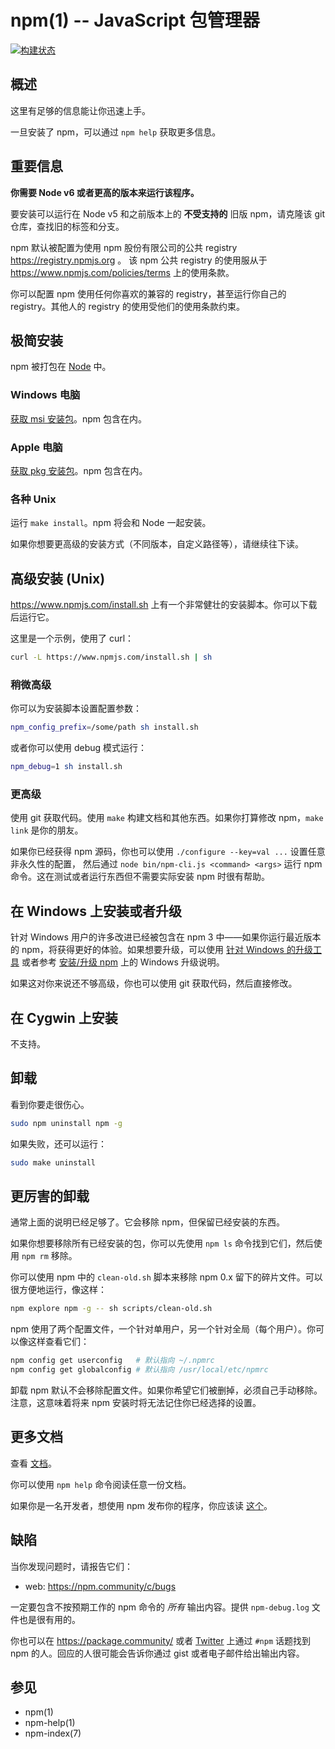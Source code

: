 npm(1) -- JavaScript 包管理器
==============================

[![构建状态](https://img.shields.io/travis/npm/cli/latest.svg)](https://travis-ci.org/npm/cli)

## 概述

这里有足够的信息能让你迅速上手。

一旦安装了 npm，可以通过 `npm help` 获取更多信息。

## 重要信息

**你需要 Node v6 或者更高的版本来运行该程序。**

要安装可以运行在 Node v5 和之前版本上的 **不受支持的** 旧版 npm，请克隆该 git
仓库，查找旧的标签和分支。

npm 默认被配置为使用 npm 股份有限公司的公共 registry https://registry.npmjs.org 。
该 npm 公共 registry 的使用服从于 https://www.npmjs.com/policies/terms 上的使用条款。

你可以配置 npm 使用任何你喜欢的兼容的 registry，甚至运行你自己的 registry。其他人的
registry 的使用受他们的使用条款约束。

## 极简安装

npm 被打包在 [Node](https://nodejs.org/en/download/) 中。

### Windows 电脑

[获取 msi 安装包](https://nodejs.org/en/download/)。npm 包含在内。

### Apple 电脑

[获取 pkg 安装包](https://nodejs.org/en/download/)。npm 包含在内。

### 各种 Unix

运行 `make install`。npm 将会和 Node 一起安装。

如果你想要更高级的安装方式（不同版本，自定义路径等），请继续往下读。

## 高级安装 (Unix)

https://www.npmjs.com/install.sh 上有一个非常健壮的安装脚本。你可以下载后运行它。

这里是一个示例，使用了 curl：

```sh
curl -L https://www.npmjs.com/install.sh | sh
```

### 稍微高级

你可以为安装脚本设置配置参数：

```sh
npm_config_prefix=/some/path sh install.sh
```

或者你可以使用 debug 模式运行：

```sh
npm_debug=1 sh install.sh
```

### 更高级

使用 git 获取代码。使用 `make` 构建文档和其他东西。如果你打算修改 npm，`make link`
是你的朋友。

如果你已经获得 npm 源码，你也可以使用 `./configure --key=val ...` 设置任意非永久性的配置，
然后通过 `node bin/npm-cli.js <command> <args>` 运行 npm
命令。这在测试或者运行东西但不需要实际安装 npm 时很有帮助。

## 在 Windows 上安装或者升级

针对 Windows 用户的许多改进已经被包含在 npm 3 中——如果你运行最近版本的
npm，将获得更好的体验。如果想要升级，可以使用
[针对 Windows 的升级工具](https://github.com/felixrieseberg/npm-windows-upgrade) 
或者参考 [安装/升级 npm](https://npm.community/t/installing-upgrading-npm/251/2)
上的 Windows 升级说明。

如果这对你来说还不够高级，你也可以使用 git 获取代码，然后直接修改。

## 在 Cygwin 上安装

不支持。

## 卸载

看到你要走很伤心。

```sh
sudo npm uninstall npm -g
```

如果失败，还可以运行：

```sh
sudo make uninstall
```

## 更厉害的卸载

通常上面的说明已经足够了。它会移除 npm，但保留已经安装的东西。

如果你想要移除所有已经安装的包，你可以先使用 `npm ls` 命令找到它们，然后使用 `npm rm` 移除。

你可以使用 npm 中的 `clean-old.sh` 脚本来移除 npm 0.x
留下的碎片文件。可以很方便地运行，像这样：

```sh
npm explore npm -g -- sh scripts/clean-old.sh
```

npm 使用了两个配置文件，一个针对单用户，另一个针对全局（每个用户）。你可以像这样查看它们：

```sh
npm config get userconfig   # 默认指向 ~/.npmrc
npm config get globalconfig # 默认指向 /usr/local/etc/npmrc
```

卸载 npm 默认不会移除配置文件。如果你希望它们被删掉，必须自己手动移除。注意，这意味着将来 npm
安装时将无法记住你已经选择的设置。

## 更多文档

查看 [文档](https://docs.npmjs.com/)。

你可以使用 `npm help` 命令阅读任意一份文档。

如果你是一名开发者，想使用 npm 发布你的程序，你应该读
[这个](https://docs.npmjs.com/misc/developers)。

## 缺陷

当你发现问题时，请报告它们：

* web:
  <https://npm.community/c/bugs>

一定要包含不按预期工作的 npm 命令的 *所有* 输出内容。提供 `npm-debug.log` 文件也是很有用的。

你也可以在 https://package.community/ 或者
[Twitter](https://twitter.com/npm_support) 上通过 `#npm` 话题找到 npm
的人。回应的人很可能会告诉你通过 gist 或者电子邮件给出输出内容。

## 参见

* npm(1)
* npm-help(1)
* npm-index(7)
